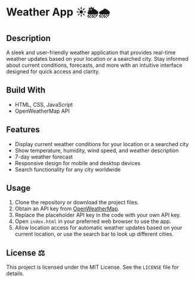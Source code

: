 # Weather App ☀️🌦️🌧️

## Description  
A sleek and user-friendly weather application that provides real-time weather updates based on your location or a searched city. Stay informed about current conditions, forecasts, and more with an intuitive interface designed for quick access and clarity. 

## Build With  
- HTML, CSS, JavaScript  
- OpenWeatherMap API  

## Features  
- Display current weather conditions for your location or a searched city  
- Show temperature, humidity, wind speed, and weather description  
- 7-day weather forecast  
- Responsive design for mobile and desktop devices  
- Search functionality for any city worldwide  

## Usage  
1. Clone the repository or download the project files.  
2. Obtain an API key from [OpenWeatherMap](https://openweathermap.org/api).  
3. Replace the placeholder API key in the code with your own API key.  
4. Open `index.html` in your preferred web browser to use the app.  
5. Allow location access for automatic weather updates based on your current location, or use the search bar to look up different cities.  

## License ⚖️  
This project is licensed under the MIT License. See the `LICENSE` file for details.